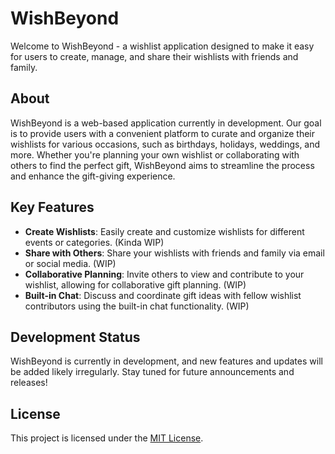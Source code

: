 # WishBeyond

Welcome to WishBeyond - a wishlist application designed to make it easy for users to create, manage, and share their wishlists with friends and family.

## About

WishBeyond is a web-based application currently in development. Our goal is to provide users with a convenient platform to curate and organize their wishlists for various occasions, such as birthdays, holidays, weddings, and more. Whether you're planning your own wishlist or collaborating with others to find the perfect gift, WishBeyond aims to streamline the process and enhance the gift-giving experience.

## Key Features

- **Create Wishlists**: Easily create and customize wishlists for different events or categories. (Kinda WIP)
- **Share with Others**: Share your wishlists with friends and family via email or social media. (WIP)
- **Collaborative Planning**: Invite others to view and contribute to your wishlist, allowing for collaborative gift planning. (WIP)
- **Built-in Chat**: Discuss and coordinate gift ideas with fellow wishlist contributors using the built-in chat functionality. (WIP)

## Development Status

WishBeyond is currently in development, and new features and updates will be added likely irregularly. Stay tuned for future announcements and releases!

## License

This project is licensed under the [MIT License](LICENSE.md).